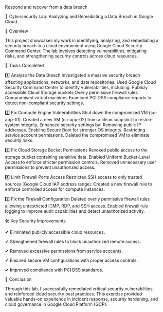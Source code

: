 Respond and recover from a data breach

🔐 Cybersecurity Lab: Analyzing and Remediating a Data Breach in Google Cloud

📌 Overview

This project showcases my work in identifying, analyzing, and remediating a security breach in a cloud environment using Google Cloud Security Command Center. The lab involves detecting vulnerabilities, mitigating risks, and strengthening security controls across cloud resources.

🚀 Tasks Completed

1️⃣ Analyze the Data Breach
Investigated a massive security breach affecting applications, networks, and data repositories.
Used Google Cloud Security Command Center to identify vulnerabilities, including:
Publicly accessible Cloud Storage buckets
Overly permissive firewall rules
Compromised virtual machines
Examined PCI DSS compliance reports to detect non-compliant security settings.

2️⃣ Fix Compute Engine Vulnerabilities
Shut down the compromised VM (cc-app-01).
Created a new VM (cc-app-02) from a clean snapshot to restore system integrity.
Enhanced security settings by:
Removing public IP addresses.
Enabling Secure Boot for stronger OS integrity.
Restricting service account permissions.
Deleted the compromised VM to eliminate security risks.

3️⃣ Fix Cloud Storage Bucket Permissions
Revoked public access to the storage bucket containing sensitive data.
Enabled Uniform Bucket-Level Access to enforce stricter permission controls.
Removed unnecessary user permissions to prevent unauthorized access.

4️⃣ Limit Firewall Ports Access
Restricted SSH access to only trusted sources (Google Cloud IAP address range).
Created a new firewall rule to enforce controlled access for compute instances.

5️⃣ Fix the Firewall Configuration
Deleted overly permissive firewall rules allowing unrestricted ICMP, RDP, and SSH access.
Enabled firewall rule logging to improve audit capabilities and detect unauthorized activity.

🛠️ Key Security Improvements

✔ Eliminated publicly accessible cloud resources.

✔ Strengthened firewall rules to block unauthorized remote access.

✔ Removed excessive permissions from service accounts.

✔ Ensured secure VM configurations with proper access controls.

✔ Improved compliance with PCI DSS standards.

📌 Conclusion

Through this lab, I successfully remediated critical security vulnerabilities and reinforced cloud security best practices. This exercise provided valuable hands-on experience in incident response, security hardening, and cloud governance in Google Cloud Platform (GCP).

